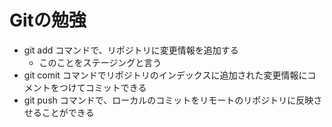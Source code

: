 # Gitの勉強

- git add コマンドで、リポジトリに変更情報を追加する
  - このことをステージングと言う
- git comit コマンドでリポジトリのインデックスに追加された変更情報にコメントをつけてコミットできる
- git push コマンドで、ローカルのコミットをリモートのリポジトリに反映させることができる

